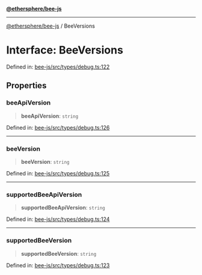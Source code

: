 [**@ethersphere/bee-js**](../Overview.md)

***

[@ethersphere/bee-js](../Overview.md) / BeeVersions

# Interface: BeeVersions

Defined in: [bee-js/src/types/debug.ts:122](https://github.com/ethersphere/bee-js/blob/3abbe2b1b264d6b586511a56e93badb2236bd09d/src/types/debug.ts#L122)

## Properties

### beeApiVersion

> **beeApiVersion**: `string`

Defined in: [bee-js/src/types/debug.ts:126](https://github.com/ethersphere/bee-js/blob/3abbe2b1b264d6b586511a56e93badb2236bd09d/src/types/debug.ts#L126)

***

### beeVersion

> **beeVersion**: `string`

Defined in: [bee-js/src/types/debug.ts:125](https://github.com/ethersphere/bee-js/blob/3abbe2b1b264d6b586511a56e93badb2236bd09d/src/types/debug.ts#L125)

***

### supportedBeeApiVersion

> **supportedBeeApiVersion**: `string`

Defined in: [bee-js/src/types/debug.ts:124](https://github.com/ethersphere/bee-js/blob/3abbe2b1b264d6b586511a56e93badb2236bd09d/src/types/debug.ts#L124)

***

### supportedBeeVersion

> **supportedBeeVersion**: `string`

Defined in: [bee-js/src/types/debug.ts:123](https://github.com/ethersphere/bee-js/blob/3abbe2b1b264d6b586511a56e93badb2236bd09d/src/types/debug.ts#L123)
